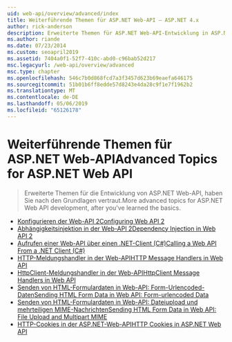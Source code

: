 ```yaml
---
uid: web-api/overview/advanced/index
title: Weiterführende Themen für ASP.NET Web-API – ASP.NET 4.x
author: rick-anderson
description: Erweiterte Themen für ASP.NET Web-API-Entwicklung in ASP.NET 4.x, nachdem Sie den Grundlagen vertraut sind.
ms.author: riande
ms.date: 07/23/2014
ms.custom: seoapril2019
ms.assetid: 7404a0f1-52f7-410c-abd0-c96bab52d217
msc.legacyurl: /web-api/overview/advanced
msc.type: chapter
ms.openlocfilehash: 546c7b0d868fcd7a3f3457d623b69eaefa646175
ms.sourcegitcommit: 51b01b6ff8edde57d8243e4da28c9f1e7f1962b2
ms.translationtype: MT
ms.contentlocale: de-DE
ms.lasthandoff: 05/06/2019
ms.locfileid: "65126178"
---
```

# <a name="advanced-topics-for-aspnet-web-api"></a><span data-ttu-id="cc6b2-103">Weiterführende Themen für ASP.NET Web-API</span><span class="sxs-lookup"><span data-stu-id="cc6b2-103">Advanced Topics for ASP.NET Web API</span></span>

> <span data-ttu-id="cc6b2-104">Erweiterte Themen für die Entwicklung von ASP.NET Web-API, haben Sie nach den Grundlagen vertraut.</span><span class="sxs-lookup"><span data-stu-id="cc6b2-104">More advanced topics for ASP.NET Web API development, after you've learned the basics.</span></span>

- [<span data-ttu-id="cc6b2-105">Konfigurieren der Web-API 2</span><span class="sxs-lookup"><span data-stu-id="cc6b2-105">Configuring Web API 2</span></span>](configuring-aspnet-web-api.md)
- [<span data-ttu-id="cc6b2-106">Abhängigkeitsinjektion in der Web-API 2</span><span class="sxs-lookup"><span data-stu-id="cc6b2-106">Dependency Injection in Web API 2</span></span>](dependency-injection.md)
- [<span data-ttu-id="cc6b2-107">Aufrufen einer Web-API über einen .NET-Client (C#)</span><span class="sxs-lookup"><span data-stu-id="cc6b2-107">Calling a Web API From a .NET Client (C#)</span></span>](calling-a-web-api-from-a-net-client.md)
- [<span data-ttu-id="cc6b2-108">HTTP-Meldungshandler in der Web-API</span><span class="sxs-lookup"><span data-stu-id="cc6b2-108">HTTP Message Handlers in Web API</span></span>](http-message-handlers.md)
- [<span data-ttu-id="cc6b2-109">HttpClient-Meldungshandler in der Web-API</span><span class="sxs-lookup"><span data-stu-id="cc6b2-109">HttpClient Message Handlers in Web API</span></span>](httpclient-message-handlers.md)
- [<span data-ttu-id="cc6b2-110">Senden von HTML-Formulardaten in Web-API: Form-Urlencoded-Daten</span><span class="sxs-lookup"><span data-stu-id="cc6b2-110">Sending HTML Form Data in Web API: Form-urlencoded Data</span></span>](sending-html-form-data-part-1.md)
- [<span data-ttu-id="cc6b2-111">Senden von HTML-Formulardaten in Web-API: Dateiupload und mehrteiligen MIME-Nachrichten</span><span class="sxs-lookup"><span data-stu-id="cc6b2-111">Sending HTML Form Data in Web API: File Upload and Multipart MIME</span></span>](sending-html-form-data-part-2.md)
- [<span data-ttu-id="cc6b2-112">HTTP-Cookies in der ASP.NET-Web-API</span><span class="sxs-lookup"><span data-stu-id="cc6b2-112">HTTP Cookies in ASP.NET Web API</span></span>](http-cookies.md)
